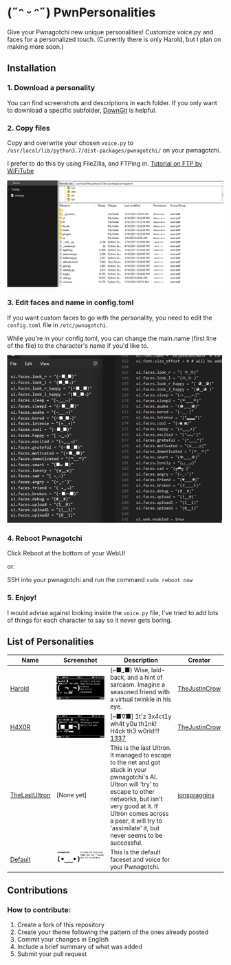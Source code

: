 
# (˶ᵔ ᵕ ᵔ˶) PwnPersonalities 

Give your Pwnagotchi new unique personalities! Customize voice.py and faces for a personalized touch. (Currently there is only Harold, but I plan on making more soon.)
## Installation

### 1. Download a personality
You can find screenshots and descriptions in each folder. If you only want to download a specific subfolder, [DownGit](https://minhaskamal.github.io/DownGit/) is helpful.

### 2. Copy files
Copy and overwrite your chosen `voice.py` to `/usr/local/lib/python3.7/dist-packages/pwnagotchi/` on your pwnagotchi.

I prefer to do this by using FileZilla, and FTPing in. [Tutorial on FTP by WiFiTube](https://www.youtube.com/watch?v=6f7PB3bgaxQ)

<img src="https://github.com/TheJustinCrow/PwnPersonalities/raw/main/media/CopyFiles.gif" width="700"/>


### 3. Edit faces and name in config.toml
If you want custom faces to go with the personality, you need to edit the `config.toml` file in `/etc/pwnagotchi`.

While you're in your config.toml, you can change the main.name (first line of the file) to the character's name if you'd like to.

<img src="https://github.com/TheJustinCrow/PwnPersonalities/raw/main/media/CopyFaces.gif" width="500">



### 4. Reboot Pwnagotchi

Click Reboot at the bottom of your WebUI

or:

SSH into your pwnagotchi and run the command `sudo reboot now`

### 5. Enjoy!
I would advise against looking inside the `voice.py` file, I've tried to add lots of things for each character to say so it never gets boring.

## List of Personalities

| Name                                                                                     | Screenshot                                                                                                        | Description                                                                                                     | Creator |
|------------------------------------------------------------------------------------------|-------------------------------------------------------------------------------------------------------------------|-----------------------------------------------------------------------------------------------------------------|---------|
| [Harold](https://github.com/TheJustinCrow/PwnPersonalities/tree/main/Harold)             | ![Harold Screenshot](https://github.com/TheJustinCrow/PwnPersonalities/raw/main/media/Harold/HaroldMANU.png)      | (⌐■_■) Wise, laid-back, and a hint of sarcasm. Imagine a seasoned friend with a virtual twinkle in his eye. | [TheJustinCrow](https://github.com/thejustincrow) |
| [H4X0R](https://github.com/TheJustinCrow/PwnPersonalities/tree/main/H4X0R)               | ![H4X0R Screenshot](https://github.com/TheJustinCrow/PwnPersonalities/raw/main/media/H4X0R/H4X0R2.png)          | [⌐■∇■] 1t'z 3x4ct1y wh4t y0u th1nk! H4ck th3 w0rld!!! [1337](https://en.wikipedia.org/wiki/Leet)            | [TheJustinCrow](https://github.com/thejustincrow) |
| [TheLastUltron](https://github.com/TheJustinCrow/PwnPersonalities/tree/main/TheLastUltron) | [None yet]                                                                                                         | This is the last Ultron. It managed to escape to the net and got stuck in your pwnagotchi's AI. Ultron will 'try' to escape to other networks, but isn't very good at it. If Ultron comes across a peer, it will try to 'assimilate' it, but never seems to be successful. | [jonspraggins](https://github.com/jonspraggins) |
| [Default](https://github.com/TheJustinCrow/PwnPersonalities/tree/main/Default)           | ![Default Screenshot](https://github.com/TheJustinCrow/PwnPersonalities/raw/main/media/Default/Default.png)     | This is the default faceset and voice for your Pwnagotchi.                                                    |  |




## Contributions

### How to contribute:
1. Create a fork of this repository
2. Create your theme following the pattern of the ones already posted
3. Commit your changes in English
4. Include a brief summary of what was added
5. Submit your pull request
